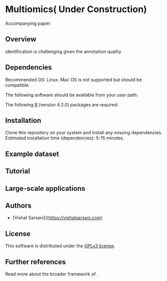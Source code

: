 # Multiomics( Under Construction)


Accompanying paper:



## Overview

 identification is challenging given the annotation quality. 




## Dependencies

Recommended OS: Linux. Mac OS is not supported but should be compatible.

The following software should be available from your user path:



The following [R](https://www.r-project.org/) (version 4.2.0) packages are required:

  



## Installation

Clone this repository on your system and install any missing dependencies. Estimated installation time (dependencies): 5-15 minutes.

## Example dataset






## Tutorial




## Large-scale applications





## Authors

   - [Vishal Sarsani]((https://vishalsarsani.com) 



## License

This software is distributed under the [GPLv3 license](https://www.gnu.org/licenses/gpl-3.0.en.html).

## Further references

Read more about the broader framework of .


